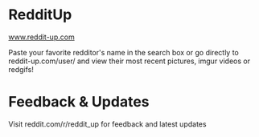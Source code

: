 # RedditUp

www.reddit-up.com

Paste your favorite redditor's name in the search box or go directly to reddit-up.com/user/<username> and view their most recent pictures, imgur videos or redgifs!

# Feedback & Updates

Visit reddit.com/r/reddit_up for feedback and latest updates